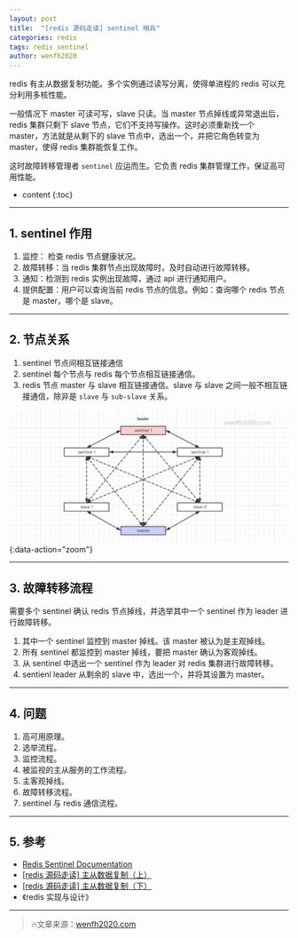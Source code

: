 ```yaml
---
layout: post
title:  "[redis 源码走读] sentinel 哨兵"
categories: redis
tags: redis sentinel
author: wenfh2020
---
```


redis 有主从数据复制功能。多个实例通过读写分离，使得单进程的 redis 可以充分利用多核性能。

一般情况下 master 可读可写，slave 只读。当 master 节点掉线或异常退出后，redis 集群只剩下 slave 节点，它们不支持写操作。这时必须重新找一个 master，方法就是从剩下的 slave 节点中，选出一个，并把它角色转变为 master，使得 redis 集群能恢复工作。

这时故障转移管理者 `sentinel` 应运而生。它负责 redis 集群管理工作，保证高可用性能。



* content
{:toc}

---

## 1. sentinel 作用

1. 监控： 检查 redis 节点健康状况。
2. 故障转移：当 redis 集群节点出现故障时，及时自动进行故障转移。
3. 通知：检测到 redis 实例出现故障，通过 api 进行通知用户。
4. 提供配置：用户可以查询当前 redis 节点的信息。例如：查询哪个 redis 节点是 master，哪个是 slave。

---

## 2. 节点关系

1. sentinel 节点间相互链接通信
2. sentinel 每个节点与 redis 每个节点相互链接通信。
3. redis 节点 master 与 slave 相互链接通信。slave 与 slave 之间一般不相互链接通信，除非是 `slave` 与 `sub-slave` 关系。

![高可用节点通信关系](/images/2020-06-06-15-48-59.png){:data-action="zoom"}

---

## 3. 故障转移流程

需要多个 sentinel 确认 redis 节点掉线，并选举其中一个 sentinel 作为 leader 进行故障转移。

1. 其中一个 sentinel 监控到 master 掉线。该 master 被认为是主观掉线。
2. 所有 sentinel 都监控到 master 掉线，要把 master 确认为客观掉线。
3. 从 sentinel 中选出一个 sentinel 作为 leader 对 redis 集群进行故障转移。
4. sentienl leader 从剩余的 slave 中，选出一个，并将其设置为 master。

---

## 4. 问题

1. 高可用原理。
2. 选举流程。
3. 监控流程。
4. 被监视的主从服务的工作流程。
5. 主客观掉线。
6. 故障转移流程。
7. sentinel 与 redis 通信流程。

---

## 5. 参考

* [Redis Sentinel Documentation](https://redis.io/topics/sentinel)
* [[redis 源码走读] 主从数据复制（上）](https://wenfh2020.com/2020/05/17/redis-replication/)
* [[redis 源码走读] 主从数据复制（下）](https://wenfh2020.com/2020/05/31/redis-replication-next/)
* 《redis 实现与设计》

---

> 🔥文章来源：[wenfh2020.com](https://wenfh2020.com/)
